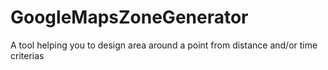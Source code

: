 # GoogleMapsZoneGenerator
A tool helping you to design area around a point from distance and/or time criterias
